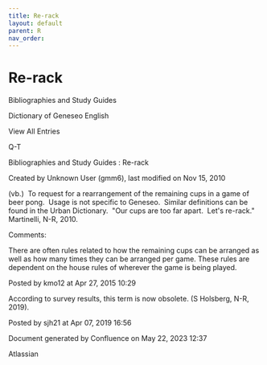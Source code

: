 ```yaml
---
title: Re-rack
layout: default
parent: R
nav_order:
---
```


# Re-rack

Bibliographies and Study Guides

Dictionary of Geneseo English

View All Entries

Q-T

Bibliographies and Study Guides : Re-rack

Created by  Unknown User (gmm6), last modified on Nov 15, 2010

(vb.)  To request for a rearrangement of the remaining cups in a game of beer pong.  Usage is not specific to Geneseo.  Similar definitions can be found in the Urban Dictionary.  &quot;Our cups are too far apart.  Let's re-rack.&quot;  Martinelli, N-R, 2010.

Comments:

There are often rules related to how the remaining cups can be arranged as well as how many times they can be arranged per game. These rules are dependent on the house rules of wherever the game is being played.

Posted by kmo12 at Apr 27, 2015 10:29

According to survey results, this term is now obsolete. (S Holsberg, N-R, 2019).

Posted by sjh21 at Apr 07, 2019 16:56

Document generated by Confluence on May 22, 2023 12:37

Atlassian
